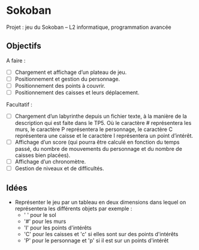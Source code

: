 # Sokoban

Projet : jeu du Sokoban  – L2 informatique, programmation avancée

## Objectifs

A faire :
- [ ] Chargement et affichage d’un plateau de jeu.
- [ ] Positionnement et gestion du personnage.
- [ ] Positionnement des points à couvrir.
- [ ] Positionnement des caisses et leurs déplacement.

Facultatif :
- [ ] Chargement d’un labyrinthe depuis un fichier texte, à la manière de la description qui est faite dans le TP5. Où le caractère # représentera les murs, le caractère P représentera le personnage, le caractère C représentera une caisse et le caractère I représentera un point d’intérêt.
- [ ] Affichage d’un score (qui pourra être calculé en fonction du temps passé, du nombre de mouvements du personnage et du nombre de caisses bien placées).
- [ ] Affichage d’un chronomètre.
- [ ] Gestion de niveaux et de difficultés.

## Idées

- Représenter le jeu par un tableau en deux dimensions dans lequel on représentera les différents objets par exemple :
  - ' ' pour le sol
  - '#' pour les murs
  - 'I' pour les points d'intérêts
  - 'C' pour les caisses et 'c' si elles sont sur des points d'intérêts
  - 'P' pour le personnage et 'p' si il est sur un points d'intérêt
